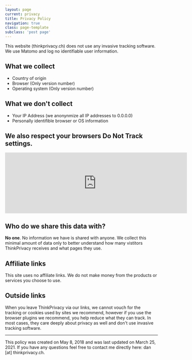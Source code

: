 ```yaml
---
layout: page
current: privacy
title: Privacy Policy
navigation: true
class: page-template
subclass: 'post page'
---
```


This website (thinkprivacy.ch) does not use any invasive tracking software. We use Matomo and log no identifiable user information. 

## What we collect

- Country of origin
- Browser (Only version number)
- Operating system (Only version number)

## What we don't collect

- Your IP Address (we anonynmize all IP addresses to 0.0.0.0)
- Personally identifible browser or OS information

## We also respect your browsers Do Not Track settings.

<iframe
        style="border: 0; height: 200px; width: 600px;"
        src="https://stats.thinkprivacy.ch/index.php?module=CoreAdminHome&action=optOut&language=en&backgroundColor=&fontColor=&fontSize=&fontFamily="
        ></iframe>

## Who do we share this data with?

**No one**. No information we have is shared with anyone. We collect this minimal amount of data only to better understand how many vistitors ThinkPrivacy receives and what pages they use.

## Affiliate links

This site uses no affiliate links. We do not make money from the products or services you choose to use.

## Outside links

When you leave ThinkPrivacy via our links, we cannot vouch for the tracking or cookies used by sites we recommend, however if you use the browser plugins we recommend, you help reduce what they can track. In most cases, they care deeply about privacy as well and don't use invasive tracking software.


***

This policy was created on May 8, 2018 and was last updated on March 25, 2021. If you have any questions feel free to contact me directly here: dan [at] thinkprivacy.ch.

